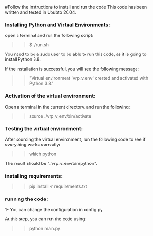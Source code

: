 #Follow the instructions to install and run the code
This code has been written and tested in Ububto 20.04. 



### Installing Python and Virtual Environments:
open a terminal and run the following script: 


>> $ ./run.sh

You need to be a sudo user to be able to run this code, as it is going to install Python 3.8.

If the installation is successful, you will see the following message:


>> "Virtual environment 'vrp_v_env' created and activated with Python 3.8."


### Activation of the virtual environment: 
Open a terminal in the current directory, and run the following:

>> source ./vrp_v_env/bin/activate


### Testing the virtual environment:
After sourcing the virtual environment, run the following code to see if everything works correctly:

>> which python


The result should be "./vrp_v_env/bin/python".

### installing requirements:

>> pip install -r requirements.txt 


### running the code:
1- You can change the configuration in config.py

At this step, you can run the code using:

>> python main.py
